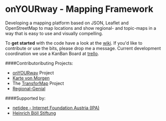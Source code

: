 onYOURway - Mapping Framework
=============================

Developing a mapping platform based on JSON, Leaflet and OpenStreetMap to map locations and show regional- and topic-maps in a way that is easy to use and visually compelling.

To **get started** with the code have a look at the [wiki](https://github.com/art-ist/onYOURway/wiki).
If you'd like to contribute or use the bits, please drop me a message.
Current development coordination we use a KanBan Board at [trello](https://trello.com/b/XPo8ruB8/kanban).

####Contributoributing Projects:
- [onYOURway](http://onYOURway.at) Project
- [Karte von Morgen](http://kartevonmorgen.org)
- The [TransforMap](http://transformap.co) Project
- [Regional-Genial](http://regional-genial.de/) 

####Supported by:
- [netidee - Internet Foundation Austria (IPA)](https://www.netidee.at)
- [Heinrich Böll Stiftung](http://www.boell.de)
